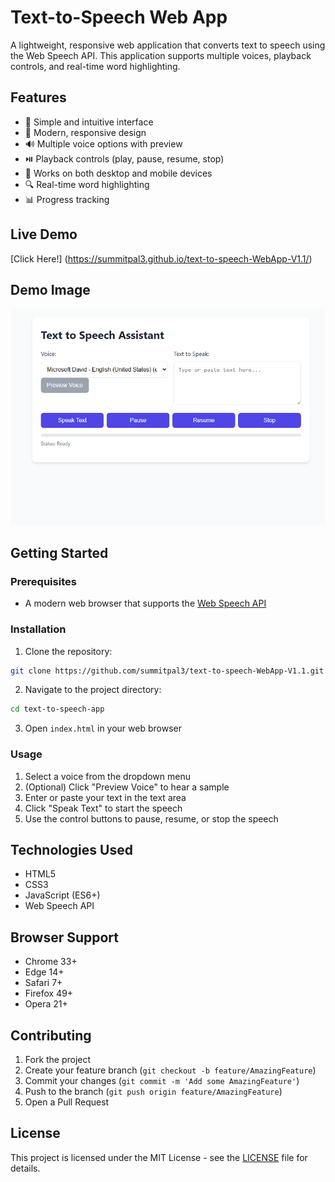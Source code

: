 # Text-to-Speech Web App

A lightweight, responsive web application that converts text to speech using the Web Speech API. This application supports multiple voices, playback controls, and real-time word highlighting.

## Features

- 🎯 Simple and intuitive interface
- 🎨 Modern, responsive design
- 🔊 Multiple voice options with preview
- ⏯️ Playback controls (play, pause, resume, stop)
- 📱 Works on both desktop and mobile devices
- 🔍 Real-time word highlighting
- 📊 Progress tracking

## Live Demo
[Click Here!] (https://summitpal3.github.io/text-to-speech-WebApp-V1.1/)
## Demo Image

![Text-to-Speech Demo](/images/demo.png)

## Getting Started

### Prerequisites

- A modern web browser that supports the [Web Speech API](https://developer.mozilla.org/en-US/docs/Web/API/Web_Speech_API)

### Installation

1. Clone the repository:
```bash
git clone https://github.com/summitpal3/text-to-speech-WebApp-V1.1.git
```

2. Navigate to the project directory:
```bash
cd text-to-speech-app
```

3. Open `index.html` in your web browser

### Usage

1. Select a voice from the dropdown menu
2. (Optional) Click "Preview Voice" to hear a sample
3. Enter or paste your text in the text area
4. Click "Speak Text" to start the speech
5. Use the control buttons to pause, resume, or stop the speech

## Technologies Used

- HTML5
- CSS3
- JavaScript (ES6+)
- Web Speech API

## Browser Support

- Chrome 33+
- Edge 14+
- Safari 7+
- Firefox 49+
- Opera 21+

## Contributing

1. Fork the project
2. Create your feature branch (`git checkout -b feature/AmazingFeature`)
3. Commit your changes (`git commit -m 'Add some AmazingFeature'`)
4. Push to the branch (`git push origin feature/AmazingFeature`)
5. Open a Pull Request

## License

This project is licensed under the MIT License - see the [LICENSE](LICENSE) file for details.
